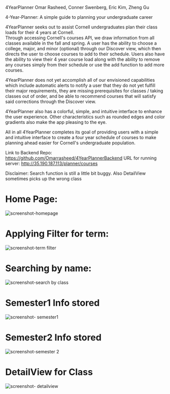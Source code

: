 4YearPlanner
Omar Rasheed, Conner Swenberg, Eric Kim, Zheng Gu

4-Year-Planner: A simple guide to planning your undergraduate career

4YearPlanner seeks out to assist Cornell undergraduates plan their class loads for their 4 years at Cornell.  
Through accessing Cornell's courses API, we draw information from all classes available in the fall and spring.
A user has the ability to choose a college, major, and minor (optional) through our Discover view, which then directs
the user to choose courses to add to their schedule.  Users also have the ability to view their 4 year course load
along with the ability to remove any courses simply from their schedule or use the add function to add more courses.

4YearPlanner does not yet accomplish all of our envisioned capabilities which include automatic alerts to notify a 
user that they do not yet fulfill their major requirements, they are missing prerequisites for classes / taking classes
out of order, and be able to recommend courses that will satisfy said corrections through the Discover view.

4YearPlanner also has a colorful, simple, and intuitive interface to enhance the user experience.  Other characteristics
such as rounded edges and color gradients also make the app pleasing to the eye.

All in all 4YearPlanner completes its goal of providing users with a simple and intuitive interface to create a four year schedule 
of courses to make planning ahead easier for Cornell's undergraduate population.

Link to Backend Repo: https://github.com/Omarrasheed/4YearPlannerBackend
URL for running server: http://35.190.187.113/planner/courses

Disclaimer: Search function is still a little bit buggy. Also DetailView sometimes picks up the wrong class

# Home Page:
![screenshot-homepage](https://user-images.githubusercontent.com/36868927/39670328-18e89c16-50d0-11e8-9bb2-f7d1984902c3.png)

# Applying Filter for term:
![screenshot-term filter](https://user-images.githubusercontent.com/36868927/39670327-18dbeb06-50d0-11e8-908c-54ddb5e24948.png)

# Searching by name:
![screenshot-search by class](https://user-images.githubusercontent.com/36868927/39670326-18cffdd2-50d0-11e8-91ce-49e3d156e9bb.png)

# Semester1 Info stored
![screenshot- semester1](https://user-images.githubusercontent.com/36868927/39670323-18abc7fa-50d0-11e8-9562-7e7ce67f48b0.png)

# Semester2 Info stored
![screenshot-semester 2](https://user-images.githubusercontent.com/36868927/39670325-18c4d240-50d0-11e8-98f9-a550875c0e3d.png)

# DetailView for Class
![screenshot- detailview](https://user-images.githubusercontent.com/36868927/39670324-18b8a628-50d0-11e8-837a-fb21630a0d58.png)



